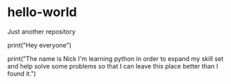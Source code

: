 # hello-world
Just another repository

print("Hey everyone")

print("The name is Nick I'm learning python in order to expand my skill set and
      help solve some problems so that I can leave this place better than I found it.")
      
